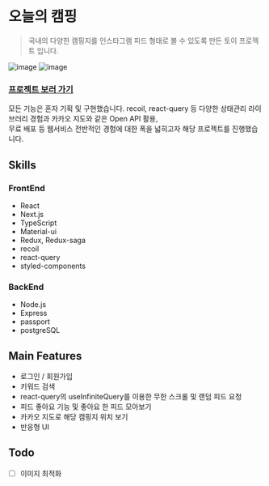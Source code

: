 # 오늘의 캠핑
> 국내의 다양한 캠핑지를 인스타그램 피드 형태로 볼 수 있도록 만든 토이 프로젝트 입니다.

![image](https://user-images.githubusercontent.com/53800164/167548215-87fa6ce5-a7a8-45dd-827b-dfccb95f17bd.png) ![image](https://user-images.githubusercontent.com/53800164/167547825-d3ca21f4-22db-4261-b294-4c906a32111a.png)

### [프로젝트 보러 가기](https://todays-camping.vercel.app/)

모든 기능은 혼자 기획 및 구현했습니다.
recoil, react-query 등 다양한 상태관리 라이브러리 경험과 카카오 지도와 같은 Open API 활용,  
무료 배포 등 웹서비스 전반적인 경험에 대한 폭을 넓히고자 해당 프로젝트를 진행했습니다. 


## Skills
### FrontEnd
- React
- Next.js
- TypeScript
- Material-ui
- Redux, Redux-saga
- recoil
- react-query
- styled-components
### BackEnd
- Node.js
- Express
- passport
- postgreSQL

## Main Features
- 로그인 / 회원가입
- 키워드 검색
- react-query의 useInfiniteQuery를 이용한 무한 스크롤 및 랜덤 피드 요청 
- 피드 좋아요 기능 및 좋아요 한 피드 모아보기
- 카카오 지도로 해당 캠핑지 위치 보기
- 반응형 UI

## Todo
- [ ] 이미지 최적화

